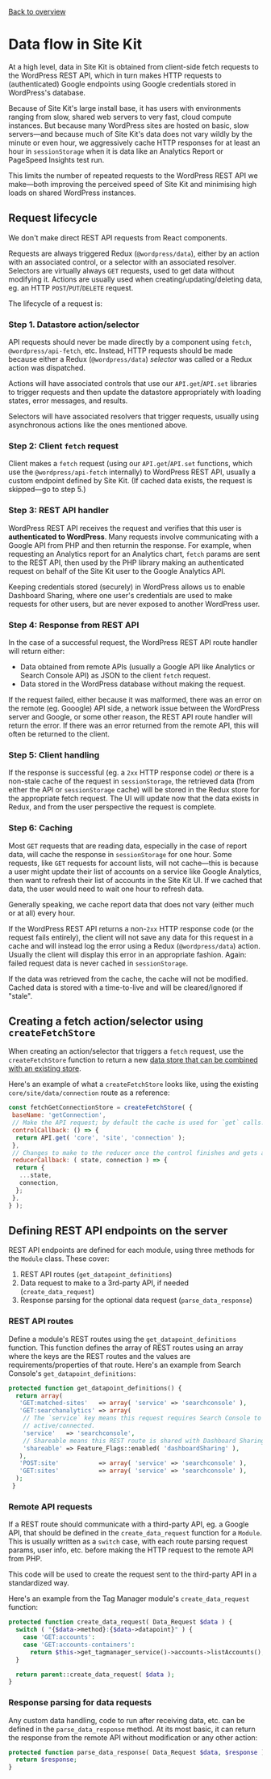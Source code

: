 [Back to overview](./README.md)

# Data flow in Site Kit

At a high level, data in Site Kit is obtained from client-side fetch requests to the WordPress REST API, which in turn makes HTTP requests to (authenticated) Google endpoints using Google credentials stored in WordPress's database.

Because of Site Kit's large install base, it has users with environments ranging from slow, shared web servers to very fast, cloud compute instances. But because many WordPress sites are hosted on basic, slow servers—and because much of Site Kit's data does not vary wildly by the minute or even hour, we aggressively cache HTTP responses for at least an hour in `sessionStorage` when it is data like an Analytics Report or PageSpeed Insights test run.

This limits the number of repeated requests to the WordPress REST API we make—both improving the perceived speed of Site Kit and minimising high loads on shared WordPress instances.

## Request lifecycle

We don't make direct REST API requests from React components.

Requests are always triggered Redux (`@wordpress/data`), either by an action with an associated control, or a selector with an associated resolver. Selectors are virtually always `GET` requests, used to get data without modifying it. Actions are usually used when creating/updating/deleting data, eg. an HTTP `POST`/`PUT`/`DELETE` request.

The lifecycle of a request is:

### Step 1. Datastore action/selector

API requests should never be made directly by a component using `fetch`, `@wordpress/api-fetch`, etc. Instead, HTTP requests should be made because either a Redux (`@wordpress/data`) _selector_ was called or a Redux action was dispatched.

Actions will have associated controls that use our `API.get`/`API.set` libraries to trigger requests and then update the datastore appropriately with loading states, error messages, and results.

Selectors will have associated resolvers that trigger requests, usually using asynchronous actions like the ones mentioned above.

### Step 2: Client `fetch` request

Client makes a `fetch` request (using our `API.get`/`API.set` functions, which use the `@wordpress/api-fetch` internally) to WordPress REST API, usually a custom endpoint defined by Site Kit. (If cached data exists, the request is skipped—go to step 5.)

### Step 3: REST API handler

WordPress REST API receives the request and verifies that this user is __authenticated to WordPress__. Many requests involve communicating with a Google API from PHP and then returnin the response. For example, when requesting an Analytics report for an Analytics chart, `fetch` params are sent to the REST API, then used by the PHP library making an authenticated request on behalf of the Site Kit user to the Google Analytics API.

Keeping credentials stored (securely) in WordPress allows us to enable Dashboard Sharing, where one user's credentials are used to make requests for other users, but are never exposed to another WordPress user.

### Step 4: Response from REST API

In the case of a successful request, the WordPress REST API route handler will return either:

* Data obtained from remote APIs (usually a Google API like Analytics or Search Console API) as JSON to the client `fetch` request.
* Data stored in the WordPress database without making the request.

If the request failed, either because it was malformed, there was an error on the remote (eg. Gooogle) API side, a network issue between the WordPress server and Google, or some other reason, the REST API route handler will return the error. If there was an error returned from the remote API, this will often be returned to the client.

### Step 5: Client handling

If the response is successful (eg. a `2xx` HTTP response code) _or_ there is a non-stale cache of the request in `sessionStorage`, the retrieved data (from either the API or `sessionStorage` cache) will be stored in the Redux store for the appropriate fetch request. The UI will update now that the data exists in Redux, and from the user perspective the request is complete.

### Step 6: Caching

Most `GET` requests that are reading data, especially in the case of report data, will cache the response in `sessionStorage` for one hour. Some requests, like `GET` requests for account lists, will not cache—this is because a user might update their list of accounts on a service like Google Analytics, then want to refresh their list of accounts in the Site Kit UI. If we cached that data, the user would need to wait one hour to refresh data.

Generally speaking, we cache report data that does not vary (either much or at all) every hour.

If the WordPress REST API returns a non-`2xx` HTTP response code (or the request fails entirely), the client will not save any data for this request in a cache and will instead log the error using a Redux (`@wordpress/data`) action. Usually the client will display this error in an appropriate fashion. Again: failed request data is never cached in `sessionStorage`.

If the data was retrieved from the cache, the cache will not be modified. Cached data is stored with a time-to-live and will be cleared/ignored if "stale".

## Creating a fetch action/selector using `createFetchStore`

When creating an action/selector that triggers a `fetch` request, use the `createFetchStore` function to return a new [data store that can be combined with an existing store](./Data-store-architecture.md).

Here's an example of what a `createFetchStore` looks like, using the existing `core/site/data/connection` route as a reference:

```js
const fetchGetConnectionStore = createFetchStore( {
 baseName: 'getConnection',
 // Make the API request; by default the cache is used for `get` calls.
 controlCallback: () => {
  return API.get( 'core', 'site', 'connection' );
 },
 // Changes to make to the reducer once the control finishes and gets a response.
 reducerCallback: ( state, connection ) => {
  return {
   ...state,
   connection,
  };
 },
} );
```

## Defining REST API endpoints on the server

REST API endpoints are defined for each module, using three methods for the `Module` class. These cover:

1. REST API routes (`get_datapoint_definitions`)
2. Data request to make to a 3rd-party API, if needed (`create_data_request`)
3. Response parsing for the optional data request (`parse_data_response`)

### REST API routes

Define a module's REST routes using the `get_datapoint_definitions` function. This function defines the array of REST routes using an array where the keys are the REST routes and the values are requirements/properties of that route. Here's an example from Search Console's `get_datapoint_definitions`:

```php
protected function get_datapoint_definitions() {
  return array(
   'GET:matched-sites'   => array( 'service' => 'searchconsole' ),
   'GET:searchanalytics' => array(
    // The `service` key means this request requires Search Console to be
    // active/connected.
    'service'   => 'searchconsole',
    // Shareable means this REST route is shared with Dashboard Sharing users.
    'shareable' => Feature_Flags::enabled( 'dashboardSharing' ),
   ),
   'POST:site'           => array( 'service' => 'searchconsole' ),
   'GET:sites'           => array( 'service' => 'searchconsole' ),
  );
 }
```

### Remote API requests

If a REST route should communicate with a third-party API, eg. a Google API, that should be defined in the `create_data_request` function for a `Module`. This is usually written as a `switch` case, with each route parsing request params, user info, etc. before making the HTTP request to the remote API from PHP.

This code will be used to create the request sent to the third-party API in a standardized way.

Here's an example from the Tag Manager module's `create_data_request` function:

```php
protected function create_data_request( Data_Request $data ) {
  switch ( "{$data->method}:{$data->datapoint}" ) {
    case 'GET:accounts':
    case 'GET:accounts-containers':
      return $this->get_tagmanager_service()->accounts->listAccounts();
  }

  return parent::create_data_request( $data );
}
```

### Response parsing for data requests

Any custom data handling, code to run after receiving data, etc. can be defined in the `parse_data_response` method. At its most basic, it can return the response from the remote API without modification or any other action:

```php
protected function parse_data_response( Data_Request $data, $response ) {
  return $response;
}
```
